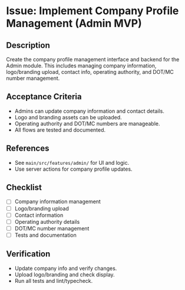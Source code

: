 # Issue: Implement Company Profile Management (Admin MVP)

## Description
Create the company profile management interface and backend for the Admin module. This includes managing company information, logo/branding upload, contact info, operating authority, and DOT/MC number management.

## Acceptance Criteria
- Admins can update company information and contact details.
- Logo and branding assets can be uploaded.
- Operating authority and DOT/MC numbers are manageable.
- All flows are tested and documented.

## References
- See `main/src/features/admin/` for UI and logic.
- Use server actions for company profile updates.

## Checklist
- [ ] Company information management
- [ ] Logo/branding upload
- [ ] Contact information
- [ ] Operating authority details
- [ ] DOT/MC number management
- [ ] Tests and documentation

## Verification
- Update company info and verify changes.
- Upload logo/branding and check display.
- Run all tests and lint/typecheck.
